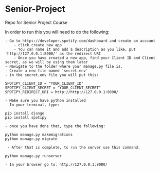 # Senior-Project
Repo for Senior Project Course

In order to run this you will need to do the following:

    - Go to https://developer.spotify.com/dashboard and create an account
        - click create new app
        - You can name it and add a description as you like, put 'http://127.0.0.1:8000/' as the redirect URI
        - Once you have created a new app, find your Client ID and Client secret, as we will be using them later
    - Navigate to the folder where your manage.py file is, 
    - Create a new file named 'secret.env' 
    - in the secret.env file you will put this:

    SPOTIPY_CLIENT_ID = "YOUR_CLIENT_ID"
    SPOTIPY_CLIENT_SECRET = "YOUR_CLIENT_SECRET"
    SPOTIPY_REDIRECT_URI = http://http://127.0.0.1:8000/

    - Make sure you have python installed
    - In your terminal, type:

    pip install django
    pip install spotipy

    - once you have done that, type the following:

    python manage.py makemigrations
    python manage.py migrate

     - After that is complete, to run the server use this command:

    python manage.py runserver

    - In your browser go to: http://127.0.0.1:8000/ 
